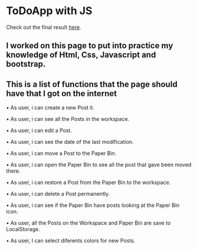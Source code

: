 <h1>ToDoApp with JS</h1>

Check out the final result [here](https://axelcola.github.io/StickyNotesProyectJs/).


<h2>I worked on this page to put into practice my knowledge of Html, Css, Javascript and bootstrap.</h2>

<h2>This is a list of functions that the page should have that I got on the internet</h2>





 • As user, i can create a new Post it.
 
 • As user, i can see all the Posts in the workspace.
 
 • As user, i can edit a Post.
 
 • As user, i can see the date of the last modification.
 
 • As user, i can move a Post to the Paper Bin. 
 
 • As user, i can open the Paper Bin to see all the post that gave been moved there. 
 
 • As user, i can restore a Post from the Paper Bin to the workspace.
 
 • As user, i can delete a Post permanently. 
 
 • As user, i can see if the Paper Bin have posts looking at the Paper Bin icon.
 
 • As user, all the Posts on the Workspace and Paper Bin are save to LocalStorage.
 
 • As user, I can select diferents colors for new Posts.
 
